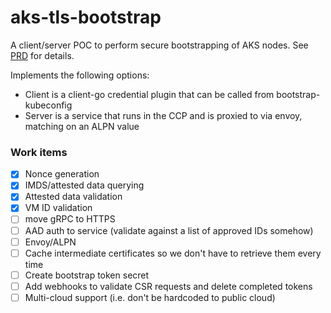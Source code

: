 # aks-tls-bootstrap

A client/server POC to perform secure bootstrapping of AKS nodes. See [PRD](https://microsoft.sharepoint.com/:w:/t/azurecontainercompute/ERi0Wy2o1CROhwRzFAMk8NUByq_vGP4NhjJGdwgmqGJl5Q?e=T1mxZO) for details.

Implements the following options:

- Client is a client-go credential plugin that can be called from bootstrap-kubeconfig
- Server is a service that runs in the CCP and is proxied to via envoy, matching on an ALPN value

### Work items

- [x] Nonce generation
- [x] IMDS/attested data querying
- [x] Attested data validation
- [x] VM ID validation
- [ ] move gRPC to HTTPS
- [ ] AAD auth to service (validate against a list of approved IDs somehow)
- [ ] Envoy/ALPN
- [ ] Cache intermediate certificates so we don't have to retrieve them every time
- [ ] Create bootstrap token secret
- [ ] Add webhooks to validate CSR requests and delete completed tokens
- [ ] Multi-cloud support (i.e. don't be hardcoded to public cloud)